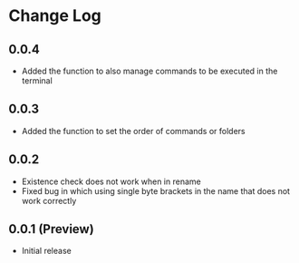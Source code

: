 # Change Log

## 0.0.4
 - Added the function to also manage commands to be executed in the terminal

## 0.0.3
 - Added the function to set the order of commands or folders

## 0.0.2
 - Existence check does not work when in rename
 - Fixed bug in which using single byte brackets in the name that does not work correctly

## 0.0.1 (Preview)

 - Initial release
